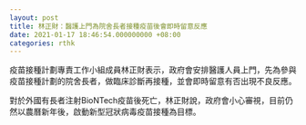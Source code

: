 ```yaml
---
layout: post
title: 林正財：醫護上門為院舍長者接種疫苗後會即時留意反應
date: 2021-01-17 18:46:54.000000000 +08:00
categories: rthk
---
```


疫苗接種計劃專責工作小組成員林正財表示，政府會安排醫護人員上門，先為參與疫苗接種計劃的院舍長者，做臨床診斷再接種，並會即時留意有否出現不良反應。

對於外國有長者注射BioNTech疫苗後死亡，林正財說，政府會小心審視，目前仍然以農曆新年後，啟動新型冠狀病毒疫苗接種為目標。
